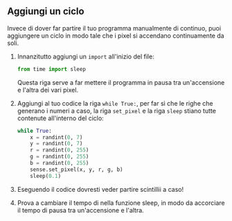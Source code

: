 ## Aggiungi un ciclo

Invece di dover far partire il tuo programma manualmente di continuo, puoi aggiungere un ciclo in modo tale che i pixel si accendano continuamente da soli.

1. Innanzitutto aggiungi un `import` all'inizio del file:
    
    ```python
    from time import sleep
    ```

    Questa riga serve a far mettere il programma in pausa tra un'accensione e l'altra dei vari pixel.

2. Aggiungi al tuo codice la riga `while True:`, per far sì che le righe che generano i numeri a caso, la riga `set_pixel` e la riga `sleep` stiano tutte contenute all'interno del ciclo:
    
    ```python
    while True:
        x = randint(0, 7)
        y = randint(0, 7)
        r = randint(0, 255)
        g = randint(0, 255)
        b = randint(0, 255)
        sense.set_pixel(x, y, r, g, b)
        sleep(0.1)
    ```

3. Eseguendo il codice dovresti veder partire scintillii a caso!

4. Prova a cambiare il tempo di nella funzione sleep, in modo da accorciare il tempo di pausa tra un'accensione e l'altra.
